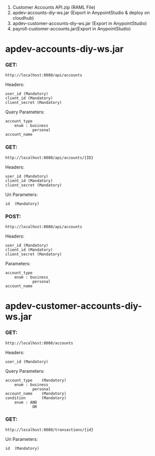 1. Customer Accounts API.zip (RAML File)
2. apdev-accounts-diy-ws.jar (Export in AnypointStudio & deploy on cloudhub)
3. apdev-customer-accounts-diy-ws.jar (Export in AnypointStudio)
4. payroll-customer-accounts.jar(Export in AnypointStudio)

# apdev-accounts-diy-ws.jar

### **GET:**

`http://localhost:8080/api/accounts`

Headers:

    user_id (Mandatory)
    client_id (Mandatory)
    client_secret (Mandatory)

Query Parameters: 

    account_type
        enum : business
                personal
    account_name

### **GET:**

`http://localhost:8080/api/accounts/{ID}`

Headers:

    user_id (Mandatory)
    client_id (Mandatory)
    client_secret (Mandatory)

Uri Parameters: 

    id  (Mandatory)

### **POST:**

`http://localhost:8080/api/accounts`

Headers:

    user_id (Mandatory)
    client_id (Mandatory)
    client_secret (Mandatory)

Parameters: 

    account_type
        enum : business
                personal
    account_name


# apdev-customer-accounts-diy-ws.jar

### **GET:**

`http://localhost:8080/accounts`

Headers:

    user_id (Mandatory)


Query Parameters: 

    account_type    (Mandatory)
        enum : business
                personal
    account_name    (Mandatory)
    condition       (Mandatory)
        enum : AND
                OR

### **GET:**

`http://localhost:8080/transactions/{id}`

Uri Parameters: 

    id  (Mandatory)